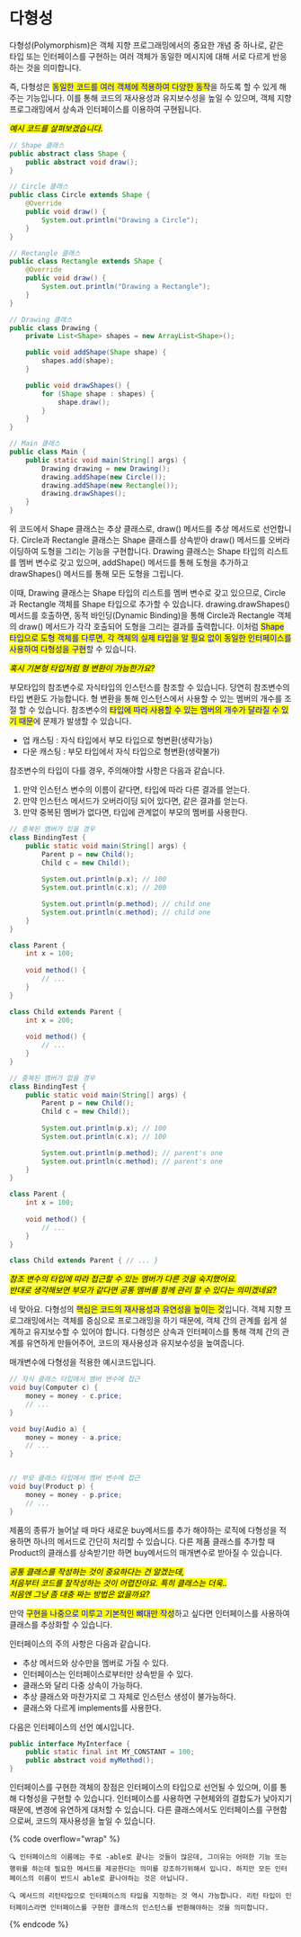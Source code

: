 # 다형성

다형성(Polymorphism)은 객체 지향 프로그래밍에서의 중요한 개념 중 하나로, 같은 타입 또는 인터페이스를 구현하는 여러 객체가 동일한 메시지에 대해 서로 다르게 반응하는 것을 의미합니다.

즉, 다형성은 <mark style="color:blue;">동일한 코드를 여러 객체에 적용하여 다양한 동작</mark>을 하도록 할 수 있게 해주는 기능입니다. 이를 통해 코드의 재사용성과 유지보수성을 높일 수 있으며, 객체 지향 프로그래밍에서 상속과 인터페이스를 이용하여 구현됩니다.





_<mark style="background-color:yellow;">예시 코드를 살펴보겠습니다.</mark>_

```java
// Shape 클래스
public abstract class Shape {
    public abstract void draw();
}

// Circle 클래스
public class Circle extends Shape {
    @Override
    public void draw() {
        System.out.println("Drawing a Circle");
    }
}

// Rectangle 클래스
public class Rectangle extends Shape {
    @Override
    public void draw() {
        System.out.println("Drawing a Rectangle");
    }
}

// Drawing 클래스
public class Drawing {
    private List<Shape> shapes = new ArrayList<Shape>();

    public void addShape(Shape shape) {
        shapes.add(shape);
    }

    public void drawShapes() {
        for (Shape shape : shapes) {
            shape.draw();
        }
    }
}

// Main 클래스
public class Main {
    public static void main(String[] args) {
        Drawing drawing = new Drawing();
        drawing.addShape(new Circle());
        drawing.addShape(new Rectangle());
        drawing.drawShapes();
    }
}
```



위 코드에서 Shape 클래스는 추상 클래스로, draw() 메서드를 추상 메서드로 선언합니다. Circle과 Rectangle 클래스는 Shape 클래스를 상속받아 draw() 메서드를 오버라이딩하여 도형을 그리는 기능을 구현합니다. Drawing 클래스는 Shape 타입의 리스트를 멤버 변수로 갖고 있으며, addShape() 메서드를 통해 도형을 추가하고 drawShapes() 메서드를 통해 모든 도형을 그립니다.



이때, Drawing 클래스는 Shape 타입의 리스트를 멤버 변수로 갖고 있으므로, Circle과 Rectangle 객체를 Shape 타입으로 추가할 수 있습니다. drawing.drawShapes() 메서드를 호출하면, 동적 바인딩(Dynamic Binding)을 통해 Circle과 Rectangle 객체의 draw() 메서드가 각각 호출되어 도형을 그리는 결과를 출력합니다. 이처럼 <mark style="color:blue;">Shape 타입으로 도형 객체를 다루면, 각 객체의 실제 타입을 알 필요 없이 동일한 인터페이스를 사용하여 다형성을 구현</mark>할 수 있습니다.







_<mark style="background-color:yellow;">혹시 기본형 타입처럼 형 변환이 가능한가요?</mark>_

부모타입의 참조변수로 자식타입의 인스턴스를 참조할 수 있습니다. 당연히 참조변수의 타입 변환도 가능합니다. 형 변환을 통해 인스턴스에서 사용할 수 있는 멤버의 개수를 조절 할 수 있습니다. 참조변수의 <mark style="color:blue;">타입에 따라 사용할 수 있는 멤버의 개수가 달라질 수 있기 때문</mark>에 문제가 발생할 수 있습니다.&#x20;

* 업 캐스팅 : 자식 타입에서 부모 타입으로 형변환(생략가능)
* 다운 캐스팅 : 부모 타입에서 자식 타입으로 형변환(생략불가)



참조변수의 타입이 다를 경우, 주의해야할 사항은 다음과 같습니다.

1. 만약 인스턴스 변수의 이름이 같다면, 타입에 따라 다른 결과를 얻는다.
2. 만약 인스턴스 메서드가 오버라이딩 되어 있다면, 같은 결과를 얻는다.
3. 만약 중복된 멤버가 없다면, 타입에 관계없이 부모의 멤버를 사용한다.

```java
// 중복된 멤버가 있을 경우
class BindingTest {
    public static void main(String[] args) {
        Parent p = new Child();
        Child c = new Child();
        
        System.out.println(p.x); // 100
        System.out.println(c.x); // 200

        System.out.println(p.method); // child one    
        System.out.println(c.method); // child one
    }
}

class Parent {
    int x = 100;
    
    void method() {
        // ...
    }
}

class Child extends Parent {
    int x = 200;
    
    void method() {
        // ...
    }
}

// 중복된 멤버가 없을 경우
class BindingTest {
    public static void main(String[] args) {
        Parent p = new Child();
        Child c = new Child();
        
        System.out.println(p.x); // 100
        System.out.println(c.x); // 100

        System.out.println(p.method); // parent's one    
        System.out.println(c.method); // parent's one
    }
}

class Parent {
    int x = 100;
    
    void method() {
        // ...
    }
}

class Child extends Parent { // ... }
```







_<mark style="background-color:yellow;">참조 변수의 타입에 따라 접근할 수 있는 멤버가 다른 것을 숙지했어요.</mark>_\
_<mark style="background-color:yellow;">반대로 생각해보면 부모가 같다면 공통 멤버를 함께 관리 할 수 있다는 의미겠네요?</mark>_

네 맞아요. 다형성의 <mark style="color:blue;">핵심은 코드의 재사용성과 유연성을 높이는 것</mark>입니다. 객체 지향 프로그래밍에서는 객체를 중심으로 프로그래밍을 하기 때문에, 객체 간의 관계를 쉽게 설계하고 유지보수할 수 있어야 합니다. 다형성은 상속과 인터페이스를 통해 객체 간의 관계를 유연하게 만들어주어, 코드의 재사용성과 유지보수성을 높여줍니다.



매개변수에 다형성을 적용한 예시코드입니다.

```java
// 자식 클래스 타입에서 멤버 변수에 접근
void buy(Computer c) {
    money = money - c.price;
    // ...
}

void buy(Audio a) {
    money = money - a.price;
    // ...
}


// 부모 클래스 타입에서 멤버 변수에 접근
void buy(Product p) {
    money = money - p.price;
    // ...
}
```



제품의 종류가 늘어날 때 마다 새로운 buy메서드를 추가 해야하는 로직에 다형성을 적용하면 하나의 메서드로 간단히 처리할 수 있습니다. 다른 제품 클래스를 추가할 때 Product의 클래스를 상속받기만 하면 buy메서드의 매개변수로 받아질 수 있습니다.







_<mark style="background-color:yellow;">공통 클래스를 작성하는 것이 중요하다는 건 알겠는데,</mark>_\
_<mark style="background-color:yellow;">처음부터 코드를 잘작성하는 것이 어렵잔아요. 특히 클래스는 더욱..</mark>_\
_<mark style="background-color:yellow;">처음엔 그냥 좀 대충 짜는 방법은 없을까요?</mark>_

만약 <mark style="color:blue;">구현을 나중으로 미루고 기본적인 뼈대만 작성</mark>하고 싶다면 인터페이스를 사용하여 클래스를 추상화할 수 있습니다.



인터페이스의 주의 사항은 다음과 같습니다.

* 추상 메서드와 상수만을 멤버로 가질 수 있다.
* 인터페이스는 인터페이스로부터만 상속받을 수 있다.
* 클래스와 달리 다중 상속이 가능하다.
* 추상 클래스와 마찬가지로 그 자체로 인스턴스 생성이 불가능하다.
* 클래스와 다르게 implements를 사용한다.



다음은 인터페이스의 선언 예시입니다.

```java
public interface MyInterface {
    public static final int MY_CONSTANT = 100;
    public abstract void myMethod();
}
```



인터페이스를 구현한 객체의 장점은 인터페이스의 타입으로 선언될 수 있으며, 이를 통해 다형성을 구현할 수 있습니다. 인터페이스를 사용하면 구현체와의 결합도가 낮아지기 때문에, 변경에 유연하게 대처할 수 있습니다. 다른 클래스에서도 인터페이스를 구현함으로써, 코드의 재사용성을 높일 수 있습니다.

{% code overflow="wrap" %}
```
🔍 인터페이스의 이름에는 주로 -able로 끝나는 것들이 많은데, 그이유는 어떠한 기능 또는 행위를 하는데 필요한 메서드를 제공한다는 의미를 강조하기위해서 입니다. 하지만 모든 인터페이스의 이름이 반드시 able로 끝나야하는 것은 아닙니다.

🔍 메서드의 리턴타입으로 인터페이스의 타입을 지정하는 것 역시 가능합니다. 리턴 타입이 인터페이스라면 인터페이스를 구현한 클래스의 인스턴스를 반환해야하는 것을 의미합니다. 
```
{% endcode %}

